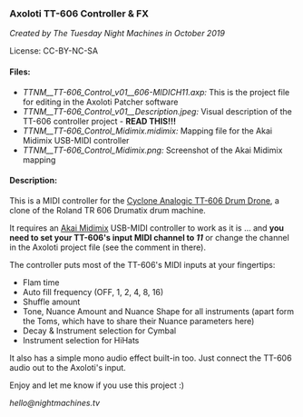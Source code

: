 ### Axoloti TT-606 Controller & FX
_Created by The Tuesday Night Machines in October 2019_

License: CC-BY-NC-SA

#### Files:
- _TTNM__TT-606_Control_v01__606-MIDICH11.axp:_ This is the project file for editing in the Axoloti Patcher software
- _TTNM__TT-606_Control_v01__Description.jpeg:_ Visual description of the TT-606 controller project - **READ THIS!!!**
- _TTNM__TT-606_Control_Midimix.midimix:_ Mapping file for the Akai Midimix USB-MIDI controller
- _TTNM__TT-606_Control_Midimix.png:_ Screenshot of the Akai Midimix mapping


#### Description:
This is a MIDI controller for the [Cyclone Analogic TT-606 Drum Drone](https://www.cyclone-analogic.fr/en/85-drum-drone-tt-606-8606164010378.html), a clone of the Roland TR 606 Drumatix drum machine.

It requires an [Akai Midimix](https://www.akaipro.com/midimix) USB-MIDI controller to work as it is
... and **you need to set your TT-606's input MIDI channel to _11_** or change the channel in the Axoloti project file (see the comment in there).

The controller puts most of the TT-606's MIDI inputs at your fingertips:
- Flam time
- Auto fill frequency (OFF, 1, 2, 4, 8, 16)
- Shuffle amount
- Tone, Nuance Amount and Nuance Shape for all instruments (apart form the Toms, which have to share their Nuance parameters here)
- Decay & Instrument selection for Cymbal
- Instrument selection for HiHats

It also has a simple mono audio effect built-in too. Just connect the TT-606 audio out to the Axoloti's input. 

Enjoy and let me know if you use this project :)

_hello@nightmachines.tv_

